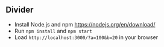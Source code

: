 ## Divider

* Install Node.js and npm https://nodejs.org/en/download/
* Run `npm install` and `npm start`
* Load `http://localhost:3000/?a=100&b=20` in your browser
